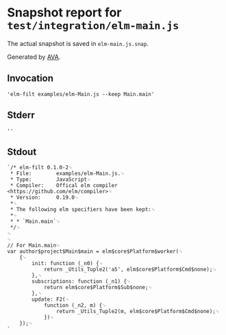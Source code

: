 # Snapshot report for `test/integration/elm-main.js`

The actual snapshot is saved in `elm-main.js.snap`.

Generated by [AVA](https://ava.li).

## Invocation

    'elm-filt examples/elm-Main.js --keep Main.main'

## Stderr

    ''

## Stdout

    `/* elm-filt 0.1.0-2␊
     * File:        examples/elm-Main.js.␊
     * Type:		JavaScript␊
     * Compiler:    Offical elm compiler <https://github.com/elm/compiler>␊
     * Version:		0.19.0␊
     *␊
     * The following elm specifiers have been kept:␊
     *␊
     * * `Main.main`␊
     */␊
    ␊
    ␊
    // For Main.main␊
    var author$project$Main$main = elm$core$Platform$worker(␊
    	{␊
    		init: function (_n0) {␊
    			return _Utils_Tuple2('a5', elm$core$Platform$Cmd$none);␊
    		},␊
    		subscriptions: function (_n1) {␊
    			return elm$core$Platform$Sub$none;␊
    		},␊
    		update: F2(␊
    			function (_n2, m) {␊
    				return _Utils_Tuple2(m, elm$core$Platform$Cmd$none);␊
    			})␊
    	});␊
    `
